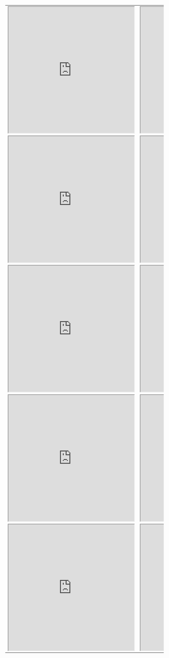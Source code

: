 <table>
<tr>
<td width="50%">
<iframe width="400" height="400"
        src="https://root.cern.ch/js/latest/demo/demo.htm?addr=https://ribf.riken.jp/~phong/onlinefiles/h9.json&opt=colz;logz;nostat?monitoring=1000">
</iframe>
</td>
<td width="50%">
<iframe width="400" height="400"
        src="https://root.cern.ch/js/latest/demo/demo.htm?addr=https://ribf.riken.jp/~phong/onlinefiles/h10.json&opt=colz;logz;nostat?monitoring=1000">
</iframe>
</td>        
</tr>

<tr>
<td width="50%">
<iframe width="400" height="400"
        src="https://root.cern.ch/js/latest/demo/demo.htm?addr=https://ribf.riken.jp/~phong/onlinefiles/h1.json&opt=colz;logz;nostat?monitoring=1000">
</iframe>
</td>
<td width="50%">
<iframe width="400" height="400"
        src="https://root.cern.ch/js/latest/demo/demo.htm?addr=https://ribf.riken.jp/~phong/onlinefiles/h2.json&opt=colz;logz;nostat?monitoring=1000">
</iframe>
</td>        
</tr>

<tr>
<td width="50%">
<iframe width="400" height="400"
        src="https://root.cern.ch/js/latest/demo/demo.htm?addr=https://ribf.riken.jp/~phong/onlinefiles/h3.json&opt=colz;logz;nostat?monitoring=1000">
</iframe>
</td>
<td width="50%">
<iframe width="400" height="400"
        src="https://root.cern.ch/js/latest/demo/demo.htm?addr=https://ribf.riken.jp/~phong/onlinefiles/h4.json&opt=colz;logz;nostat?monitoring=1000">
</iframe>
</td>        
</tr>

<tr>
<td width="50%">
<iframe width="400" height="400"
        src="https://root.cern.ch/js/latest/demo/demo.htm?addr=https://ribf.riken.jp/~phong/onlinefiles/h5.json&opt=colz;logz;nostat?monitoring=1000">
</iframe>
</td>
<td width="50%">
<iframe width="400" height="400"
        src="https://root.cern.ch/js/latest/demo/demo.htm?addr=https://ribf.riken.jp/~phong/onlinefiles/h6.json&opt=colz;logz;nostat?monitoring=1000">
</iframe>
</td>        
</tr>

<tr>
<td width="50%">
<iframe width="400" height="400"
        src="https://root.cern.ch/js/latest/demo/demo.htm?addr=https://ribf.riken.jp/~phong/onlinefiles/h7.json&opt=colz;logz;nostat?monitoring=1000">
</iframe>
</td>
<td width="50%">
<iframe width="400" height="400"
        src="https://root.cern.ch/js/latest/demo/demo.htm?addr=https://ribf.riken.jp/~phong/onlinefiles/h8.json&opt=colz;logz;nostat?monitoring=1000">
</iframe>
</td>        
</tr>
</table>
